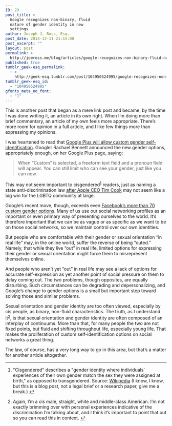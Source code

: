 ```yaml
---
ID: 29
post_title: >
  Google recognizes non-binary, fluid
  nature of gender identity in new
  settings
author: Joseph J. Ross, Esq.
post_date: 2014-12-11 21:15:00
post_excerpt: ""
layout: post
permalink: >
  http://joeross.me/blog/articles/google-recognizes-non-binary-fluid-nature-of/
published: true
tumblr_geek-esq_permalink:
  - >
    http://geek-esq.tumblr.com/post/104950524995/google-recognizes-non-binary-fluid-nature-of
tumblr_geek-esq_id:
  - "104950524995"
gfonts_meta_no_font:
  - "1"
---
```

<p>This is another post that began as a mere link post and became, by the time I was done writing it, an article in its own right. When I&#8217;m doing more than brief commentary, an article of my own feels more appropriate. There&#8217;s more room for opinion in a full article, and I like few things more than expressing my opinions.</p>

<p><!-- more --></p>

<p>I was heartened to read that <a href="https://plus.google.com/118279113645730324236/posts/FKK2trDERAC" target="_blank">Google Plus will allow custom gender self-identification</a>. Googler Rachael Bennett announced the new gender options, appropriately enough, on her Google Plus page, saying:</p>

<blockquote>
  <p>When “Custom” is selected, a freeform text field and a pronoun field will appear. You can still limit who can see your gender, just like you can now.</p>
</blockquote>

<p>This may not seem important to cisgendered<sup id="fnref:p104950524995-1"><a href="p104950524995-1" rel="footnote" target="_blank">1</a></sup> readers, just as naming a state anti-discrimination law <a href="http://joeross.me/links/tim-cook-will-lend-name-alabama-lgbtq-bill/" target="_blank">after Apple CEO Tim Cook</a> may not seem like a big win for the LGBTQ community at large.</p>

<p>Google&#8217;s recent move, though, exceeds even <a href="http://constantandendless.com/post/76643682183/facebook-opens-up-lgbtq-friendly-gender-identity" target="_blank">Facebook&#8217;s more than 70 custom gender options</a>. Many of us use our social networking profiles as an important or even primary way of presenting ourselves to the world. It&#8217;s therefore important that we can be as vague or as specific as we want to be on those social networks, so we maintain control over our own identities.</p>

<p>But people who are comfortable with their gender or sexual orientation &#8220;in real life&#8221; may, in the online world, suffer the reverse of being &#8220;outed.&#8221; Namely, that while they live &#8220;out&#8221; in real life, limited options for expressing their gender or sexual orientation might force them to misrepresent themselves online.</p>

<p>And people who aren&#8217;t yet &#8220;out&#8221; in real life may see a lack of options for accurate self-expression as yet another point of social pressure on them to delay coming out. The two problems, though opposites, are equally disturbing. Such circumstances can be degrading and depersonalizing, and Google&#8217;s change to gender options is a small but important step toward solving those and similar problems.</p>

<p>Sexual orientation and gender identity are too often viewed, especially by cis people, as binary, non-fluid characteristics. The truth, as I understand it<sup id="fnref:p104950524995-2"><a href="p104950524995-2" rel="footnote" target="_blank">2</a></sup>, is that sexual orientation and gender identity are often composed of an interplay of continuums. More than that, for many people the two are not fixed points, but fluid and shifting throughout life, especially young life. That makes the proliferation of custom self-identification options on social networks a great thing.</p>

<p>The law, of course, has a very long way to go in this area, but that&#8217;s a matter for another article altogether.</p>

<div class="footnotes">
<hr><ol><li id="fn:p104950524995-1">
<p>"Cisgendered" describes a "gender identity where individuals&#8217; experiences of their own gender match the sex they were assigned at birth," as opposed to transgendered. Source: <a href="http://en.wikipedia.org/wiki/Cisgender" target="_blank">Wikipedia</a> (I know, I know, but this is a blog post, not a legal brief or a research paper, give me a break.) <a href="p104950524995-1" rev="footnote" target="_blank">↩</a></p>
</li>

<li id="fn:p104950524995-2">
<p>Again, I&#8217;m a cis male, straight, white and middle-class American. I&#8217;m not exactly brimming over with personal experiences indicative of the discrimination I&#8217;m talking about, and I think it&#8217;s important to point that out so you can read this in context. <a href="p104950524995-2" rev="footnote" target="_blank">↩</a></p>
</li>

</ol></div>